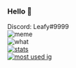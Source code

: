 ### Hello 👋
Discord: Leafy#9999 <br>
![meme](https://komarev.com/ghpvc/?username=iiLeafy&style=flat-square&color=blueviolet) <br>
![what](https://github-readme-stats.vercel.app/api/wakatime?username=Leafy&theme=highcontrast) <br>
[![stats](https://github-readme-stats.vercel.app/api?username=iiLeafy&show_icons=true&theme=highcontrast)](https://github.com/anuraghazra/github-readme-stats) <br>
[![most used ig](https://github-readme-stats.vercel.app/api/top-langs/?username=iiLeafy&layout=compact&theme=highcontrast&show_icons=true)](https://www.youtube.com/watch?v=dQw4w9WgXcQ)
<br>
